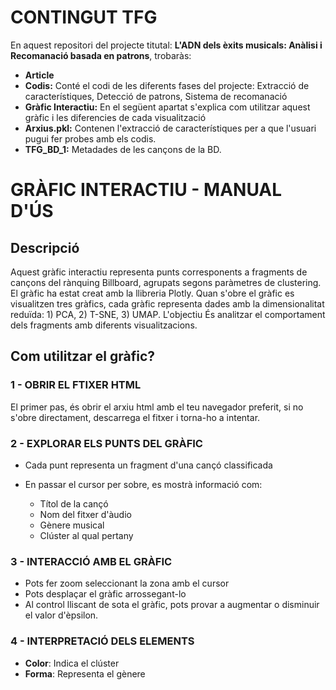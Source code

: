 # CONTINGUT TFG

En aquest repositori del projecte titutal: **L'ADN dels èxits musicals: Anàlisi i Recomanació basada en patrons**, trobaràs:

- **Article**
- **Codis:** Conté el codi de les diferents fases del projecte: Extracció de característiques, Detecció de patrons, Sistema de recomanació
- **Gràfic Interactiu:** En el següent apartat s'explica com utilitzar aquest gràfic i les diferencies de cada visualització
- **Arxius.pkl:** Contenen l'extracció de característiques per a que l'usuari pugui fer probes amb els codis.
- **TFG_BD_1:** Metadades de les cançons de la BD.

# GRÀFIC INTERACTIU - MANUAL D'ÚS

## Descripció 
Aquest gràfic interactiu representa punts corresponents a fragments de cançons del rànquing Billboard, agrupats segons paràmetres de clustering. El gràfic ha estat creat amb la llibreria Plotly. Quan s'obre el gràfic es visualitzen tres gràfics, cada gràfic representa dades amb la dimensionalitat reduïda: 1) PCA, 2) T-SNE, 3) UMAP. L'objectiu És analitzar el comportament dels fragments amb diferents visualitzacions.

## Com utilitzar el gràfic?

### **1 - OBRIR EL FTIXER HTML**
El primer pas, és obrir el arxiu html amb el teu navegador preferit, si no s'obre directament, descarrega el fitxer i torna-ho a intentar.

### **2 - EXPLORAR ELS PUNTS DEL GRÀFIC**
- Cada punt representa un fragment d'una cançó classificada
- En passar el cursor per sobre, es mostrà informació com:
  
  - Títol de la cançó
  - Nom del fitxer d'àudio
  - Gènere musical
  - Clúster al qual pertany

### **3 - INTERACCIÓ AMB EL GRÀFIC**
- Pots fer zoom seleccionant la zona amb el cursor
- Pots desplaçar el gràfic arrossegant-lo
- Al control lliscant de sota el gràfic, pots provar a augmentar o disminuir el valor d'èpsilon.

### 4 - INTERPRETACIÓ DELS ELEMENTS
- **Color**: Indica el clúster
- **Forma**: Representa el gènere
    

